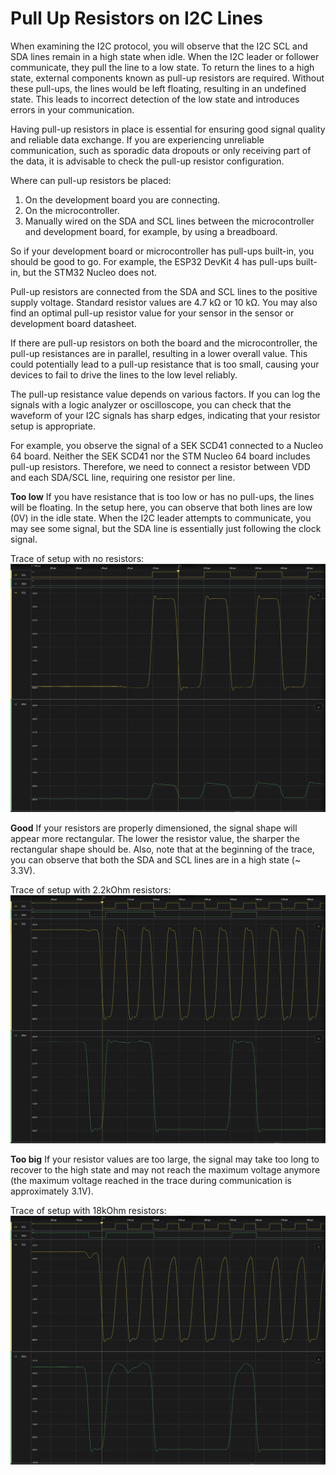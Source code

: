 # Pull Up Resistors on I2C Lines

When examining the I2C protocol, you will observe that the I2C SCL and SDA lines remain in a high state when idle.
When the I2C leader or follower communicate, they pull the line to a low state. To return the lines to a
high state, external components known as pull-up resistors are required. Without these pull-ups, the lines would be left
floating, resulting in an undefined state. This leads to incorrect detection of the low state and introduces
errors in your communication.

Having pull-up resistors in place is essential for ensuring good signal quality and reliable data exchange. If you are
experiencing unreliable communication, such as sporadic data dropouts or only receiving part of the data, it is
advisable to check the pull-up resistor configuration.

Where can pull-up resistors be placed:

1. On the development board you are connecting.
2. On the microcontroller.
3. Manually wired on the SDA and SCL lines between the microcontroller and development board, for example, by using a
   breadboard.

So if your development board or microcontroller has pull-ups built-in, you should be good to go.
For example, the ESP32 DevKit 4 has pull-ups built-in, but the STM32 Nucleo does not.

Pull-up resistors are connected from the SDA and SCL lines to the positive supply voltage. Standard resistor values are
4.7 kΩ or 10 kΩ. You may also find an optimal pull-up resistor value for your sensor in the sensor or development board
datasheet.

If there are pull-up resistors on both the board and the microcontroller, the pull-up resistances are in parallel,
resulting in a lower overall value. This could potentially lead to a pull-up resistance that is too small, causing your
devices to fail to drive the lines to the low level reliably.

The pull-up resistance value depends on various factors. If you can log the signals with a logic analyzer or
oscilloscope, you can check that the waveform of your I2C signals has sharp edges, indicating that your resistor setup
is appropriate.

For example, you observe the signal of a SEK SCD41 connected to a Nucleo 64 board. Neither the SEK SCD41 nor the STM
Nucleo 64 board includes pull-up resistors. Therefore, we need to connect a resistor between VDD and each SDA/SCL line,
requiring one resistor per line.

**Too low** If you have resistance that is too low or has no pull-ups, the lines will be floating.
In the setup here, you can observe that both lines are low (0V) in the idle state. When the I2C leader attempts to
communicate, you may see some signal, but the SDA line is essentially just following the clock signal.

Trace of setup with no resistors:
![LogicAnalyzer Snapshot with NO resistors](images/Nucleo64_I2c_No_PullUps.png)

**Good** If your resistors are properly dimensioned, the signal shape will appear more rectangular. The lower the
resistor value, the sharper the rectangular shape should be.
Also, note that at the beginning of the trace, you can observe that both the SDA and SCL lines are in a high state (~
3.3V).

Trace of setup with 2.2kOhm resistors:
![LogicAnalyzer Snapshot with 2.2kOhm resistors](images/Nucleo64_I2c_2p2kOhm_PullUps.png)

**Too big** If your resistor values are too large, the signal may take too long to recover to the high state and may not
reach the maximum voltage anymore (the maximum voltage reached in the trace during communication is approximately 3.1V).

Trace of setup with 18kOhm resistors:
![LogicAnalyzer Snapshot with 18kOhm resistors](images/Nucleo64_I2c_18kOhm_PullUps.png)